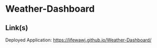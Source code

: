 # Weather-Dashboard

## Link(s)
Deployed Application: https://lifewawj.github.io/Weather-Dashboard/ 